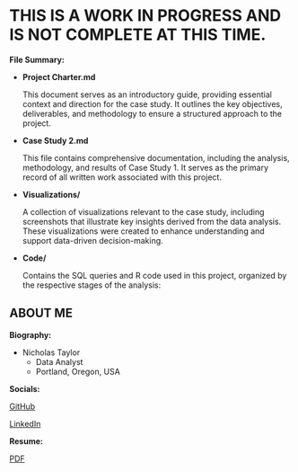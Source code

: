 # THIS IS A WORK IN PROGRESS AND IS NOT COMPLETE AT THIS TIME.








**File Summary:**

- **Project Charter.md**
  
    This document serves as an introductory guide, providing essential context and direction for the case study. It outlines the key objectives, deliverables, and methodology to ensure a structured approach to the project.

- **Case Study 2.md**

    This file contains comprehensive documentation, including the analysis, methodology, and results of Case Study 1. It serves as the primary record of all written work associated with this project.
  
- **Visualizations/**

    A collection of visualizations relevant to the case study, including screenshots that illustrate key insights derived from the data analysis. These visualizations were created to enhance understanding and support data-driven decision-making.

- **Code/**

    Contains the SQL queries and R code used in this project, organized by the respective stages of the analysis:



## ABOUT ME

**Biography:**

- Nicholas Taylor
  - Data Analyst
  - Portland, Oregon, USA

**Socials:**

  [GitHub](https://github.com/ntaylor0000/)

  [LinkedIn](https://www.linkedin.com/in/ntaylor0000/)


**Resume:**

[PDF](https://github.com/ntaylor0000/ntaylor0000/blob/86f96ef3b2ec324c06637a9fa34c7057d2602d03/Nicholas%20Taylor%20Resume.pdf)
